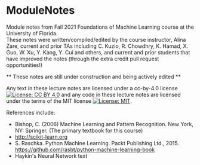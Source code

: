 # ModuleNotes
Module notes from Fall 2021 Foundations of Machine Learning course at the University of Florida. <br>
These notes were written/compiled/edited by the course instructor, Alina Zare, current and prior TAs including C. Kuzio, R. Chowdhry, K. Hamad, X. Guo, W. Xu, Y. Kang, Y. Cui and others, and current and prior students that have improved the notes (through the extra credit pull request opportunities!)<br>

** These notes are still under construction and being actively edited ** 

Any text in these lecture notes are licensed under a cc-by-4.0 license [![License: CC BY 4.0](https://img.shields.io/badge/License-CC%20BY%204.0-lightgrey.svg)](https://creativecommons.org/licenses/by/4.0/) and any code in these lecture notes are licensed under the terms of the MIT license [![License: MIT](https://img.shields.io/badge/License-MIT-yellow.svg)](https://opensource.org/licenses/MIT).

References include: 
* Bishop, C. (2006) Machine Learning and Pattern Recognition. New York, NY: Springer.  (The primary textbook for this course)
* http://scikit-learn.org
* S. Raschka. Python Machine Learning. Packt Publishing Ltd., 2015. https://github.com/rasbt/python-machine-learning-book
* Haykin's Neural Network text

